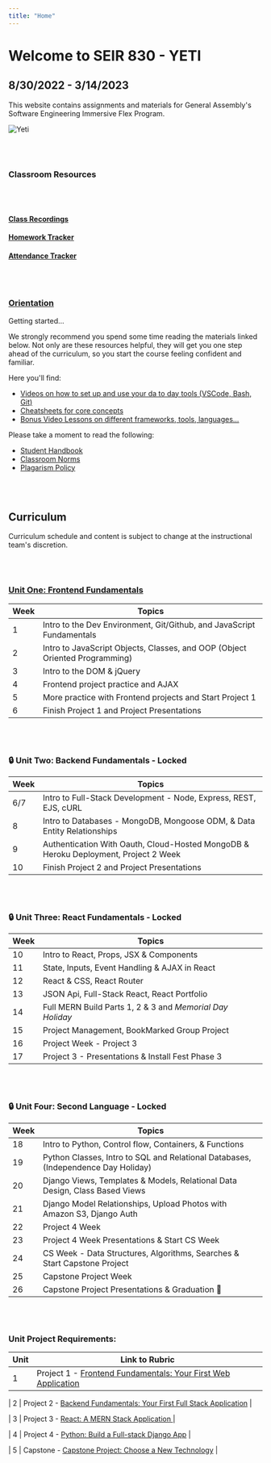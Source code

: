 ```yaml
---
title: "Home"
---
```


# Welcome to SEIR 830 - YETI  
## 8/30/2022 - 3/14/2023

This website contains assignments and materials for General Assembly's Software Engineering Immersive Flex Program.

![Yeti](https://metro.co.uk/wp-content/uploads/2014/03/wpid-yetipicture_450x300.jpg?quality=90&strip=all&zoom=1&resize=450%2C300)

<br>
<br>

### Classroom Resources

<br>
<br>

#### [Class Recordings](https://docs.google.com/spreadsheets/d/1TPJZVFidiyuOw9K4jwnamBWgItsZrE8oqaGQhm61dlU/edit?usp=sharing)

#### [Homework Tracker](#)

#### [Attendance Tracker](#)

<br>
<br>

### [Orientation](https://git.generalassemb.ly/AlexMerced/orientation)

Getting started...

We strongly recommend you spend some time reading the materials linked below. Not only are these resources helpful, they will get you one step ahead of the curriculum, so you start the course feeling confident and familiar. 

Here you'll find:

  - [Videos on how to set up and use your da to day tools (VSCode, Bash, Git)](https://gist.github.com/AlexMercedCoder/a5450f70426294a994660d4d0b5c3936#intro)
  - [Cheatsheets for core concepts](https://git.generalassemb.ly/AlexMerced/orientation/blob/master/cheatsheet/readme.md#cheatsheets)
  - [Bonus Video Lessons on different frameworks, tools, languages...](https://git.generalassemb.ly/AlexMerced/orientation/blob/master/cheatsheet/readme.md#cheatsheets)

  Please take a moment to read the following: 
  - [Student Handbook ](https://git.generalassemb.ly/AlexMerced/orientation/blob/master/handbook.md)
  - [Classroom Norms](https://git.generalassemb.ly/AlexMerced/orientation/blob/master/norms.md)
  - [Plagarism Policy](https://git.generalassemb.ly/AlexMerced/orientation/blob/master/handbook.md#plagiarism-policy)
 

<br>
<br>


## Curriculum
Curriculum schedule and content is subject to change at the instructional team's discretion.

<br>
<br>

### [Unit One: Frontend Fundamentals](/frontend-fundamentals)

| Week | Topics                                                                      |
| ---- | --------------------------------------------------------------------------- |
| 1    | Intro to the Dev Environment, Git/Github, and JavaScript Fundamentals       |
| 2    | Intro to JavaScript Objects, Classes, and OOP (Object Oriented Programming) |
| 3    | Intro to the DOM & jQuery                                                   |
| 4    | Frontend project practice and AJAX                                          |
| 5    | More practice with Frontend projects and Start Project 1                    |
| 6    | Finish Project 1 and Project Presentations                                  |

<br>
<br>

<!-- ### [Unit Two: Backend Fundamentals](/backend-fundamentals) -->

### 🔒 Unit Two: Backend Fundamentals - **Locked**

| Week  | Topics                                                                      |
| ----- | --------------------------------------------------------------------------- |
| 6/7   | Intro to Full-Stack Development - Node, Express, REST, EJS, cURL            |
| 8     | Intro to Databases - MongoDB, Mongoose ODM, & Data Entity Relationships
| 9     | Authentication With Oauth, Cloud-Hosted MongoDB & Heroku Deployment, Project 2 Week |
| 10    | Finish Project 2 and Project Presentations                                  |


<br>
<br>

<!-- ### [Unit Three: React Fundamentals](/react-fundamentals) -->

### 🔒 Unit Three: React Fundamentals - **Locked**

| Week  | Topics                                                                 |
| ----  | ---------------------------------------------------------------------- |
| 10    | Intro to React, Props, JSX & Components                                |
| 11    | State, Inputs, Event Handling & AJAX in React                          |
| 12    | React & CSS, React Router                                              |
| 13    | JSON Api, Full-Stack React, React Portfolio                            |
| 14    | Full MERN Build Parts 1, 2 & 3 and  *Memorial Day Holiday*             |
| 15    | Project Management, BookMarked Group Project                           |
| 16    | Project Week - Project 3                                               |
| 17    | Project 3 - Presentations & Install Fest Phase 3                       |

<br>
<br>

<!-- ### [Unit Four: Second Language](/second-language) -->

### 🔒 Unit Four: Second Language - **Locked**

| Week | Topics                                                                              |
| ---- | ----------------------------------------------------------------------------------- |
| 18   | Intro to Python, Control flow, Containers, & Functions                              |
| 19   | Python Classes, Intro to SQL and Relational Databases, (Independence Day Holiday)   |
| 20   | Django Views, Templates & Models, Relational Data Design, Class Based Views         |
| 21   | Django Model Relationships, Upload Photos with Amazon S3, Django Auth               |
| 22   | Project 4 Week                                                                      |
| 23   | Project 4 Week Presentations & Start CS Week                                        |
| 24   | CS Week - Data Structures, Algorithms, Searches  &  Start Capstone Project          |
| 25   | Capstone Project Week                                                               |
| 26   | Capstone Project Presentations & Graduation 🎉                                      |

<br>
<br>

### Unit Project Requirements:
| Unit | Link to Rubric                                                              |
| ---- | --------------------------------------------------------------------------- |
| 1    | Project 1 - [Frontend Fundamentals: Your First Web Application](#) |
<!-- /unit-projects/unit-one-project-requirements/ -->
| 2    | Project 2 - [Backend Fundamentals: Your First Full Stack Application](#) |
<!-- /unit-projects/unit-two-project-requirements -->
| 3    | Project 3 - [React: A MERN Stack Application ](#)  |
<!-- /unit-projects/unit-three-project-requirements -->
| 4    | Project 4 - [Python: Build a Full-stack Django App](#) |
<!-- /unit-projects/unit-four-project-requirements-1 -->
| 5    | Capstone - [Capstone Project: Choose a New Technology](#)     |
<!-- /unit-projects/capstone-project-requirements -->


<br>
<br>
